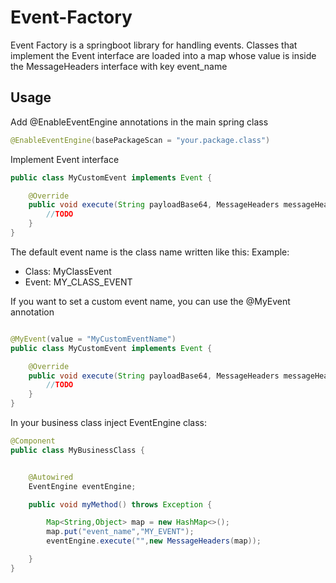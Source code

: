 # Event-Factory

Event Factory is a springboot library for handling events.
Classes that implement the Event interface are loaded into a map whose value is inside the MessageHeaders interface with key event_name
## Usage

Add @EnableEventEngine annotations in the main spring class

```java
@EnableEventEngine(basePackageScan = "your.package.class")
```

Implement Event interface

```java
public class MyCustomEvent implements Event {

    @Override
    public void execute(String payloadBase64, MessageHeaders messageHeaders) {
        //TODO 
    }
}
```

The default event name is the class name written like this:
Example:

* Class: MyClassEvent
* Event: MY_CLASS_EVENT

If you want to set a custom event name, you can use the @MyEvent annotation

```java

@MyEvent(value = "MyCustomEventName")
public class MyCustomEvent implements Event {

    @Override
    public void execute(String payloadBase64, MessageHeaders messageHeaders) {
        //TODO 
    }
}

```

In your business class inject EventEngine class:

``` java
@Component
public class MyBusinessClass {


    @Autowired
    EventEngine eventEngine;

    public void myMethod() throws Exception {

        Map<String,Object> map = new HashMap<>();
        map.put("event_name","MY_EVENT");
        eventEngine.execute("",new MessageHeaders(map));

    }
}
```
